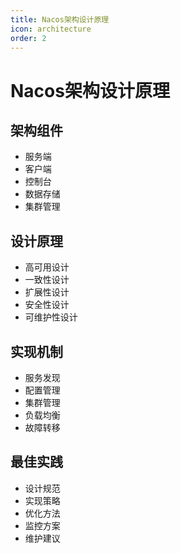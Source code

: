 ```yaml
---
title: Nacos架构设计原理
icon: architecture
order: 2
---
```


# Nacos架构设计原理

## 架构组件
- 服务端
- 客户端
- 控制台
- 数据存储
- 集群管理

## 设计原理
- 高可用设计
- 一致性设计
- 扩展性设计
- 安全性设计
- 可维护性设计

## 实现机制
- 服务发现
- 配置管理
- 集群管理
- 负载均衡
- 故障转移

## 最佳实践
- 设计规范
- 实现策略
- 优化方法
- 监控方案
- 维护建议
